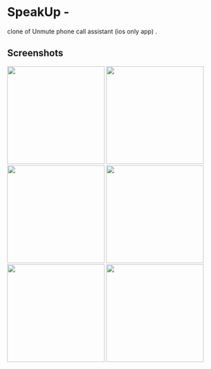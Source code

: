 # SpeakUp - 

clone of Unmute phone call assistant (ios only app) .

## Screenshots
<img src="https://user-images.githubusercontent.com/75253653/131811566-764c4a28-f48c-4ae7-abeb-5773225e23d9.png" width="225"/> <img src="https://user-images.githubusercontent.com/75253653/131811630-c504a14e-993d-461c-a0ac-6fd95447df69.png" width="225"/> <img src="https://user-images.githubusercontent.com/75253653/131811637-fa9a3d2d-b4e7-430e-b817-e1658e3a6db1.png" width="225"/> <img src="https://user-images.githubusercontent.com/75253653/131811651-d4f83390-ffe3-408e-b5ff-0a970694e1d5.png" width="225"/> <img src="https://user-images.githubusercontent.com/75253653/131811671-eefae189-f3d2-45b6-8191-45a1d850eca5.png" width="225"/> <img src="https://user-images.githubusercontent.com/75253653/131811682-a2a8f7f1-a079-47db-9f5c-ab7d7dc595f6.png" width="225"/>


